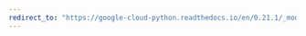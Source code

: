 ```yaml
---
redirect_to: "https://google-cloud-python.readthedocs.io/en/0.21.1/_modules/google/cloud/logging/handlers/transports/sync.html"
---
```

